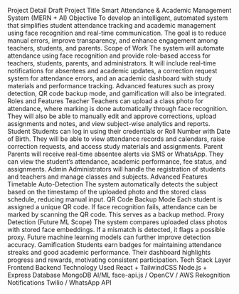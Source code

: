 Project Detail Draft 
Project Title 
Smart Attendance & Academic Management System (MERN + AI) 
Objective 
To develop an intelligent, automated system that simplifies student attendance tracking and 
academic management using face recognition and real-time communication. The goal is to 
reduce manual errors, improve transparency, and enhance engagement among teachers, 
students, and parents. 
Scope of Work 
The system will automate attendance using face recognition and provide role-based access for 
teachers, students, parents, and administrators. It will include real-time notifications for 
absentees and academic updates, a correction request system for attendance errors, and an 
academic dashboard with study materials and performance tracking. Advanced features such 
as proxy detection, QR code backup mode, and gamification will also be integrated. 
Roles and Features 
Teacher 
Teachers can upload a class photo for attendance, where marking is done automatically 
through face recognition. They will also be able to manually edit and approve corrections, 
upload assignments and notes, and view subject-wise analytics and reports. 
Student 
Students can log in using their credentials or Roll Number with Date of Birth. They will be able 
to view attendance records and calendars, raise correction requests, and access study 
materials and assignments. 
Parent 
Parents will receive real-time absentee alerts via SMS or WhatsApp. They can view the 
student’s attendance, academic performance, fee status, and assignments. 
Admin 
Administrators will handle the registration of students and teachers and manage classes and 
subjects. 
Advanced Features 
Timetable Auto-Detection 
The system automatically detects the subject based on the timestamp of the uploaded photo 
and the stored class schedule, reducing manual input. 
QR Code Backup Mode 
Each student is assigned a unique QR code. If face recognition fails, attendance can be 
marked by scanning the QR code. This serves as a backup method. 
Proxy Detection (Future ML Scope) 
The system compares uploaded class photos with stored face embeddings. If a mismatch is 
detected, it flags a possible proxy. Future machine learning models can further improve 
detection accuracy. 
Gamification 
Students earn badges for maintaining attendance streaks and good academic performance. 
Their dashboard highlights progress and rewards, motivating consistent participation. 
Tech Stack 
Layer 
Frontend 
Backend 
Technology Used 
React + TailwindCSS 
Node.js + Express 
Database MongoDB 
AI/ML 
face-api.js / OpenCV / AWS Rekognition 
Notifications Twilio / WhatsApp API
